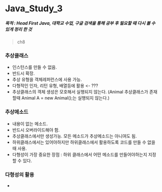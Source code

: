 # Java_Study_3
##### 목적 : Head First Java, 대학교 수업, 구글 검색을 통해 공부 후 필요할 때 다시 볼 수 있게 정리 한 것

> ch8

### 추상클래스
- 인스턴스를 만들 수 없음.
- 반드시 확장.
- 추상 유형을 객체레퍼런스에 사용 가능.
- 다형적인 인자, 리턴 유형, 배열등에 활용 <- ???
- 추상클래스의 객체 생성은 모호해서 실행되지 않는다. (Animal 추상클래스가 존재 할때 Animal A = new Animal();는 실행되지 않는다.)

### 추상메소드
- 내용이 없는 메소드.
- 반드시 오버라이드해야 함.
- 추상클래스에서만 생성가능. 모든 메소드가 추상메소드는 아니여도 됨.
- 하위클래스에서는 있어야하지만 하위클래스에서 활용하도록 코드를 만들 수 없을 때 사용.
- 다형성이 가장 중요한 장점 : 하위 클래스에서 어떤 메소드를 만들어야하는지 지정 할 수 있다.

### 다형성의 활용
- 


